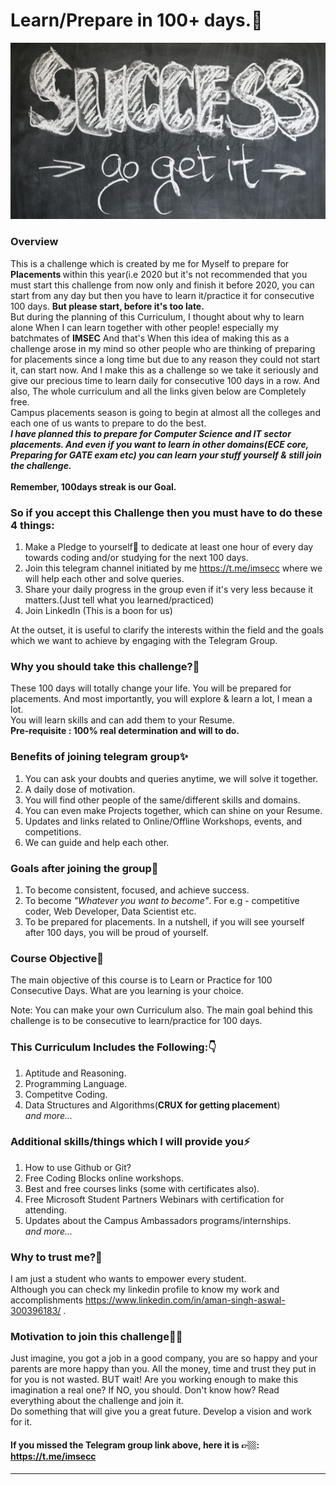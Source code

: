 # Learn/Prepare in 100+ days.🚀
![](images/1.jpg)
### Overview
This is a challenge which is created by me for Myself to prepare for<b> Placements </b> within this year(i.e 2020 but it's not recommended that you must start this challenge from now only and finish it before 2020, you can start from any day but then you have to learn it/practice it for consecutive 100 days. <b>But please start, before it's too late.</b> <br>
But during the planning of this Curriculum, I thought about why to learn alone When I can learn together with other people! especially my batchmates of <b>IMSEC</b> And that's When this idea of making this as a challenge arose in my mind so other people who are thinking of preparing for placements since a long time but due to any reason they could not start it, can start now. And I make this as a challenge so we take it seriously and give our precious time to learn daily for consecutive 100 days in a row. And also, The whole curriculum and all the links given below are Completely free. <br>
Campus placements season is going to begin at almost all the colleges and each one of us wants to prepare to do the best. <br>
<b><em>I have planned this to prepare for Computer Science and IT sector placements. And even if you want to learn in other domains(ECE core, Preparing for GATE exam etc) you can learn your stuff yourself & still join the challenge.</em></b> <br><br> <b>Remember, 100days streak is our Goal.</b> <br>

### So if you accept this Challenge then you must have to do these 4 things:
1. Make a Pledge to yourself😤 to dedicate at least one hour of every day towards coding and/or studying for the next 100 days.
2. Join this telegram channel initiated by me https://t.me/imsecc  where we will help each other and solve queries.
3. Share your daily progress in the group even if it's very less because it matters.(Just tell what you learned/practiced)
4. Join LinkedIn (This is a boon for us) </b>

At the outset, it is useful to clarify the interests within the field and the goals which we want to achieve by engaging with the Telegram Group.

### Why you should take this challenge?🤔 <br>
These 100 days will totally change your life. You will be prepared for placements. And most importantly, you will explore & learn a lot, I mean a lot.<br> You will learn skills and can add them to your Resume. <br>
<b>Pre-requisite : 100% real determination and will to do.</b>

### Benefits of joining telegram group✨
1. You can ask your doubts and queries anytime, we will solve it together.
2. A daily dose of motivation.
3. You will find other people of the same/different skills and domains.
4. You can even make Projects together, which can shine on your Resume.
5. Updates and links related to Online/Offline Workshops, events, and competitions.
6. We can guide and help each other.

### Goals after joining the group💯
1. To become consistent, focused, and achieve success.
2. To become <em>"Whatever you want to become"</em>. For e.g - competitive coder, Web Developer, Data Scientist etc.
3. To be prepared for placements.
In a nutshell, if you will see yourself after 100 days, you will be proud of yourself.

### Course Objective📝
The main objective of this course is to Learn or Practice for 100 Consecutive Days. What are you learning is your choice.

Note: You can make your own Curriculum also. The main goal behind this challenge is to be consecutive to learn/practice for 100 days.

### This Curriculum Includes the Following:👇
1. Aptitude and Reasoning.
2. Programming Language.
3. Competitve Coding.
4. Data Structures and Algorithms(<b>CRUX for getting placement</b>) <br><em>and more...</em>

### Additional skills/things which I will provide you⚡️
1. How to use Github or Git?
2. Free Coding Blocks online workshops.
3. Best and free courses links (some with certificates also).
4. Free Microsoft Student Partners Webinars with certification for attending.
5. Updates about the Campus Ambassadors programs/internships. <br> <em>and more... </em>

### Why to trust me?👀
I am just a student who wants to empower every student. <br>
Although you can check my linkedin profile to know my work and accomplishments https://www.linkedin.com/in/aman-singh-aswal-300396183/ .

### Motivation to join this challenge💪🏼
Just imagine, you got a job in a good company, you are so happy and your parents are more happy than you. All the money, time and trust they put in for you is not wasted. BUT wait! Are you working enough to make this imagination a real one? If NO, you should. Don't know how? Read everything about the challenge and join it. <br>
Do something that will give you a great future. Develop a vision and work for it.

#### If you missed the Telegram group link above, here it is 👉🏼: https://t.me/imsecc

<hr>
